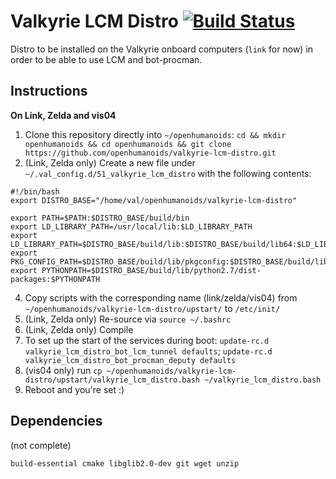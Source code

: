 # Valkyrie LCM Distro [![Build Status](https://travis-ci.org/openhumanoids/valkyrie-lcm-distro.svg?branch=master)](https://travis-ci.org/openhumanoids/valkyrie-lcm-distro)
Distro to be installed on the Valkyrie onboard computers (``link`` for now) in order to be able to use LCM and bot-procman.

## Instructions

**On Link, Zelda and vis04**
1. Clone this repository directly into ``~/openhumanoids``: ``cd && mkdir openhumanoids && cd openhumanoids && git clone https://github.com/openhumanoids/valkyrie-lcm-distro.git``
2. (Link, Zelda only) Create a new file under ``~/.val_config.d/51_valkyrie_lcm_distro`` with the following contents:
```
#!/bin/bash
export DISTRO_BASE="/home/val/openhumanoids/valkyrie-lcm-distro"

export PATH=$PATH:$DISTRO_BASE/build/bin
export LD_LIBRARY_PATH=/usr/local/lib:$LD_LIBRARY_PATH
export LD_LIBRARY_PATH=$DISTRO_BASE/build/lib:$DISTRO_BASE/build/lib64:$LD_LIBRARY_PATH
export PKG_CONFIG_PATH=$DISTRO_BASE/build/lib/pkgconfig:$DISTRO_BASE/build/lib64/pkgconfig:$PKG_CONFIG_PATH
export PYTHONPATH=$DISTRO_BASE/build/lib/python2.7/dist-packages:$PYTHONPATH
```

4. Copy scripts with the corresponding name (link/zelda/vis04) from ``~/openhumanoids/valkyrie-lcm-distro/upstart/`` to ``/etc/init/``
4. (Link, Zelda only) Re-source via ``source ~/.bashrc``
5. (Link, Zelda only) Compile
6. To set up the start of the services during boot: ``update-rc.d valkyrie_lcm_distro_bot_lcm_tunnel defaults``; ``update-rc.d valkyrie_lcm_distro_bot_procman_deputy defaults``
7. (vis04 only) run ```cp ~/openhumanoids/valkyrie-lcm-distro/upstart/valkyrie_lcm_distro.bash ~/valkyrie_lcm_distro.bash```
7. Reboot and you're set :)

## Dependencies
(not complete)

```
build-essential cmake libglib2.0-dev git wget unzip
```
